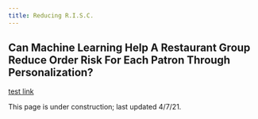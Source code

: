 ```yaml
---
title: Reducing R.I.S.C.
---
```


## Can Machine Learning Help A Restaurant Group Reduce Order Risk For Each Patron Through Personalization?

[test link](pages/codex_web_example/web/)

This page is under construction; last updated 4/7/21.